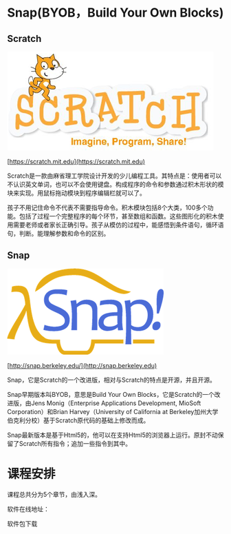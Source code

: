 # Snap\(BYOB，Build Your Own Blocks\)

## Scratch

![](/assets/scratch.png)

[https://scratch.mit.edu](https://scratch.mit.edu)

Scratch是一款由麻省理工学院设计开发的少儿编程工具。其特点是：使用者可以不认识英文单词，也可以不会使用键盘。构成程序的命令和参数通过积木形状的模块来实现。用鼠标拖动模块到程序编辑栏就可以了。

孩子不用记住命令不代表不需要指导命令。积木模块包括8个大类，100多个功能。包括了过程一个完整程序的每个环节，甚至数组和函数。这些图形化的积木使用需要老师或者家长正确引导。孩子从模仿的过程中，能感悟到条件语句，循环语句，判断。能理解参数和命令的区别。

## Snap

![](/assets/snap.png)

[http://snap.berkeley.edu/](http://snap.berkeley.edu)

Snap，它是Scratch的一个改进版，相对与Scratch的特点是开源，并且开源。

Snap早期版本叫BYOB，意思是Build Your Own Blocks，它是Scratch的一个改进版，由Jens Monig（Enterprise Applications Development, MioSoft Corporation）和Brian Harvey（University of California at Berkeley加州大学伯克利分校）基于Scratch原代码的基础上修改而成。

Snap最新版本是基于Html5的，他可以在支持Html5的浏览器上运行。原封不动保留了Scratch所有指令；追加一些指令到其中。

# 课程安排

课程总共分为5个章节，由浅入深。

软件在线地址：

软件包下载







